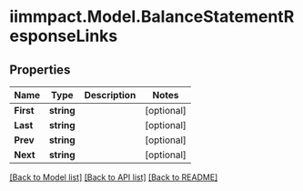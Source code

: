 # iimmpact.Model.BalanceStatementResponseLinks
## Properties

Name | Type | Description | Notes
------------ | ------------- | ------------- | -------------
**First** | **string** |  | [optional] 
**Last** | **string** |  | [optional] 
**Prev** | **string** |  | [optional] 
**Next** | **string** |  | [optional] 

[[Back to Model list]](../README.md#documentation-for-models) [[Back to API list]](../README.md#documentation-for-api-endpoints) [[Back to README]](../README.md)

